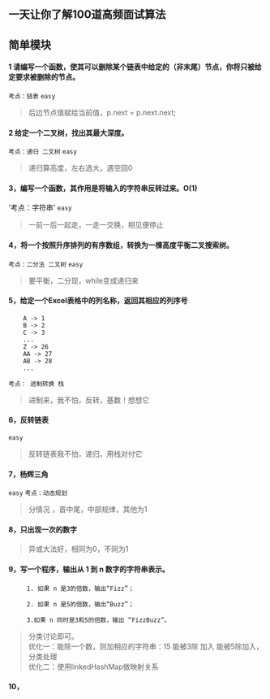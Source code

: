 ## 一天让你了解100道高频面试算法
## 简单模块
#### 1 请编写一个函数，使其可以删除某个链表中给定的（非末尾）节点，你将只被给定要求被删除的节点。
`考点：链表` `easy`
> 后边节点值赋给当前值，p.next = p.next.next;
#### 2 给定一个二叉树，找出其最大深度。
`考点：递归 二叉树`     `easy`
> 递归算高度，左右选大，遇空回0
#### 3，编写一个函数，其作用是将输入的字符串反转过来。O(1)
'考点：字符串'   `easy`
> 一前一后一起走，一走一交换，相见便停止
#### 4，将一个按照升序排列的有序数组，转换为一棵高度平衡二叉搜索树。
`考点：二分法 二叉树`    `easy`
> 要平衡，二分现，while变成递归来
#### 5，给定一个Excel表格中的列名称，返回其相应的列序号
```
    A -> 1
    B -> 2
    C -> 3
    ...
    Z -> 26
    AA -> 27
    AB -> 28 
    ...
```
`考点： 进制转换 栈`
> 进制来，我不怕，反转，基数！想想它
#### 6，反转链表
`easy`
> 反转链表我不怕，递归，用栈对付它
#### 7，杨辉三角
`easy`
`考点：动态规划`
> 分情况 ，首中尾，中部规律，其他为1
#### 8，只出现一次的数字
> 异或大法好，相同为0，不同为1

#### 9，写一个程序，输出从 1 到 n 数字的字符串表示。
```
     1. 如果 n 是3的倍数，输出“Fizz”；
     
     2. 如果 n 是5的倍数，输出“Buzz”；
     
     3.如果 n 同时是3和5的倍数，输出 “FizzBuzz”。
```     
> 分类讨论即可。  
优化一：能除一个数，则加相应的字符串：15 能被3除 加入  能被5除加入，分类处理   
优化二：使用linkedHashMap做映射关系
#### 10，
     

